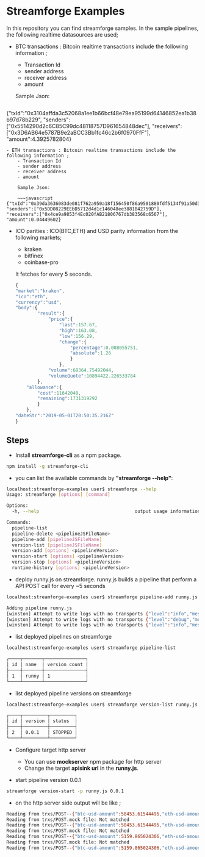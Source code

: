 # Streamforge Examples

In this repository you can find streamforge samples. In the sample pipelines, the following realtime datasources are used;

- BTC transactions : Bitcoin realtime transactions include the following information ;  
	- Transaction Id
	- sender address
	- receiver address
	- amount 

	Sample Json: 

	~~~javascript
{"txId":"0x3104affda3c52068a1ee1b66bcf48e79ea95199d64146852ea1b38b97d78b229",
"senders":["0x5514290d2c6C85C99dc48118757D961654848dec"],
"receivers":["0x3D6AB64e5787B9e2aBCC3Bb1fc46c2b6f0970FfF"],
"amount":4.3925782804}
~~~
- ETH transactions : Bitcoin realtime transactions include the following information ;  
	- Transaction Id
	- sender address
	- receiver address
	- amount 

	Sample Json: 

	~~~javascript
{"txId":"0x39da3636083de081f762a950a18f156450f86a9501880fdf5134f91a50d3cc23",
"senders":["0x5DD08229EEbD5712d4d1c146048ee3881B42759D"],
"receivers":["0x4ce9a9853f4Ec020fAB21806767db383568c6567"],
"amount":0.04449602}
~~~
- ICO parities : ICO(BTC,ETH) and USD parity information from the following markets;
	- kraken
	- bitfinex
	- coinbase-pro

	It fetches for every 5 seconds.
	
	~~~javascript
	{
	"market":"kraken",
	"ico":"eth",
	"currency":"usd",
	"body":{
			"result":{
				"price":{
					"last":157.67,
					"high":163.08,
					"low":156.29,
					"change":{
						"percentage":0.008055751,
						"absolute":1.26
						}
					},
				"volume":68364.75492044,
				"volumeQuote":10894422.226533784
			},
		"allowance":{
			"cost":11642040,
			"remaining":1731319292
			}
		},
	"dateStr":"2019-05-01T20:50:35.216Z"
	}
	~~~ 
	
## Steps

- Install **streamforge-cli** as a npm package.

~~~bash
npm install -g streamforge-cli
~~~  

- you can list the available commands by **"streamforge --help"**:

~~~bash
localhost:streamforge-examples user$ streamforge --help
Usage: streamforge [options] [command]

Options:
  -h, --help                                   output usage information

Commands:
  pipeline-list
  pipeline-delete <pipelineJSFileName>
  pipeline-add [pipelineJSFileName]
  version-list [pipelineJSFileName]
  version-add [options] <pipelineVersion>
  version-start [options] <pipelineVersion>
  version-stop [options] <pipelineVersion>
  runtime-history [options] <pipelineVersion>
~~~

- deploy runny.js on streamforge. runny.js builds a pipeline that perform a API POST call for every ~5 seconds

~~~bash
localhost:streamforge-examples user$ streamforge pipeline-add runny.js

Adding pipeline runny.js
[winston] Attempt to write logs with no transports {"level":"info","message":"pipelineName:temp"}
[winston] Attempt to write logs with no transports {"level":"debug","message":"folder already exists"}
[winston] Attempt to write logs with no transports {"level":"info","message":"The file was saved!"}

~~~

- list deployed pipelines on streamforge 

~~~bash
localhost:streamforge-examples user$ streamforge pipeline-list

┌────┬───────┬───────────────┐
│ id │ name  │ version count │
├────┼───────┼───────────────┤
│ 1  │ runny │ 1             │
└────┴───────┴───────────────┘
~~~

- list  deployed pipeline versions on streamforge 

~~~bash
localhost:streamforge-examples user$ streamforge version-list runny.js

┌────┬─────────┬─────────┐
│ id │ version │ status  │
├────┼─────────┼─────────┤
│ 2  │ 0.0.1   │ STOPPED │
└────┴─────────┴─────────┘
~~~

- Configure target http server 
	- You can use **mockserver** npm package for http server
	- Change the target **apisink url** in the **runny.js**. 

- start pipeline version 0.0.1 

~~~bash
streamforge version-start -p runny.js 0.0.1
~~~

- on the http server side output will be like ;

~~~bash
Reading from trxs/POST--{"btc-usd-amount":58453.61544495,"eth-usd-amount":7.852500000000001,"date":"2019-05-01T21:14:55.537Z"}.mock file: Not matched
Reading from trxs/POST.mock file: Not matched
Reading from trxs/POST--{"btc-usd-amount":58453.61544495,"eth-usd-amount":7.852500000000001,"date":"2019-05-01T21:14:55.537Z"}.mock file: Not matched
Reading from trxs/POST.mock file: Not matched
Reading from trxs/POST--{"btc-usd-amount":5159.865024306,"eth-usd-amount":0,"date":"2019-05-01T21:15:15.426Z"}.mock file: Not matched
Reading from trxs/POST.mock file: Not matched
Reading from trxs/POST--{"btc-usd-amount":5159.865024306,"eth-usd-amount":0,"date":"2019-05-01T21:15:15.426Z"}.mock file: Not matched
~~~